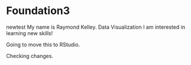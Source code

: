 # Foundation3
newtest
My name is Raymond Kelley.
Data Visualization
I am interested in learning new skills!

Going to move this to RStudio.

Checking changes.
